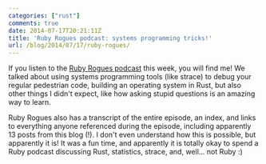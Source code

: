 ```yaml
---
categories: ["rust"]
comments: true
date: 2014-07-17T20:21:11Z
title: 'Ruby Rogues podcast: systems programming tricks!'
url: /blog/2014/07/17/ruby-rogues/
---
```


If you listen to the
[Ruby Rogues podcast](http://rubyrogues.com/165-rr-systems-programming-tricks-with-julia-evans/)
this week, you will find me! We talked about using systems programming
tools (like strace) to debug your regular pedestrian code, building an
operating system in Rust, but also other things I didn't expect, like
how asking stupid questions is an amazing way to learn.

Ruby Rogues also has a transcript of the entire episode, an index, and
links to everything anyone referenced during the episode, including
apparently 13 posts from this blog (!). I don't even understand how
this is possible, but apparently it is! It was a fun time, and
apparently it is totally okay to spend a Ruby podcast discussing Rust,
statistics, strace, and, well... not Ruby :)
